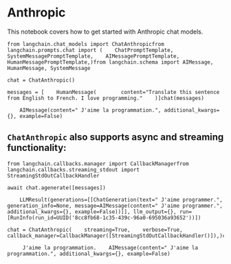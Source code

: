 Anthropic
=========

This notebook covers how to get started with Anthropic chat models.

    from langchain.chat_models import ChatAnthropicfrom langchain.prompts.chat import (    ChatPromptTemplate,    SystemMessagePromptTemplate,    AIMessagePromptTemplate,    HumanMessagePromptTemplate,)from langchain.schema import AIMessage, HumanMessage, SystemMessage

    chat = ChatAnthropic()

    messages = [    HumanMessage(        content="Translate this sentence from English to French. I love programming."    )]chat(messages)

        AIMessage(content=" J'aime la programmation.", additional_kwargs={}, example=False)

`ChatAnthropic` also supports async and streaming functionality:[](#chatanthropic-also-supports-async-and-streaming-functionality "Direct link to chatanthropic-also-supports-async-and-streaming-functionality")
------------------------------------------------------------------------------------------------------------------------------------------------------------------------------------------------------------------

    from langchain.callbacks.manager import CallbackManagerfrom langchain.callbacks.streaming_stdout import StreamingStdOutCallbackHandler

    await chat.agenerate([messages])

        LLMResult(generations=[[ChatGeneration(text=" J'aime programmer.", generation_info=None, message=AIMessage(content=" J'aime programmer.", additional_kwargs={}, example=False))]], llm_output={}, run=[RunInfo(run_id=UUID('8cc8fb68-1c35-439c-96a0-695036a93652'))])

    chat = ChatAnthropic(    streaming=True,    verbose=True,    callback_manager=CallbackManager([StreamingStdOutCallbackHandler()]),)chat(messages)

         J'aime la programmation.    AIMessage(content=" J'aime la programmation.", additional_kwargs={}, example=False)